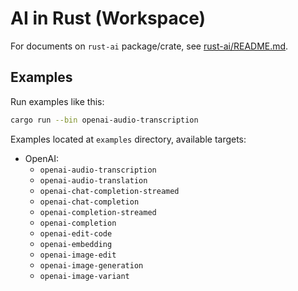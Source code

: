 # AI in Rust (Workspace)

For documents on `rust-ai` package/crate, see [rust-ai/README.md](rust-ai/README.md).

## Examples

Run examples like this:

```bash
cargo run --bin openai-audio-transcription
```

Examples located at `examples` directory, available targets:

- OpenAI:
  - `openai-audio-transcription`
  - `openai-audio-translation`
  - `openai-chat-completion-streamed`
  - `openai-chat-completion`
  - `openai-completion-streamed`
  - `openai-completion`
  - `openai-edit-code`
  - `openai-embedding`
  - `openai-image-edit`
  - `openai-image-generation`
  - `openai-image-variant`